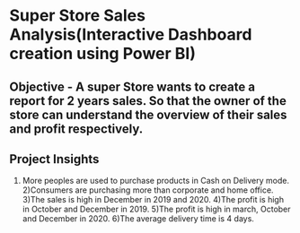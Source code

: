 # Super Store Sales Analysis(Interactive Dashboard creation using Power BI)

## Objective - A super Store wants to create a report for 2 years sales. So that the owner of the store can understand the overview of their sales and profit respectively.
## Project Insights
1) More peoples are used to purchase products in Cash on Delivery mode.
2)Consumers are purchasing more than corporate and home office.
3)The sales is high in December in 2019 and 2020.
4)The profit is high in October and December in 2019.
5)The profit is high in march, October and December in 2020.
6)The average delivery time is 4 days.
